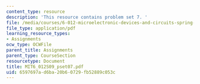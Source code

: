 ```yaml
---
content_type: resource
description: 'This resource contains problem set 7. '
file: /media/courses/6-012-microelectronic-devices-and-circuits-spring-2009/6597697ad6ba20b60729fb52889c053c_MIT6_012S09_pset07.pdf
file_type: application/pdf
learning_resource_types:
- Assignments
ocw_type: OCWFile
parent_title: Assignments
parent_type: CourseSection
resourcetype: Document
title: MIT6_012S09_pset07.pdf
uid: 6597697a-d6ba-20b6-0729-fb52889c053c
---
```

